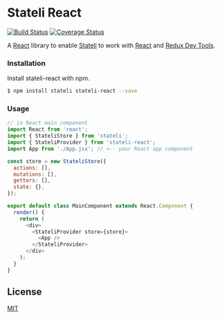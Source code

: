 # Stateli React

[![Build Status](https://travis-ci.com/walts81/stateli-react.svg?branch=master)](https://travis-ci.com/walts81/stateli-react)
[![Coverage Status](https://coveralls.io/repos/github/walts81/stateli-react/badge.svg)](https://coveralls.io/github/walts81/stateli-react)

A [React][react] library to enable [Stateli][stateli] to work with [React][react] and [Redux Dev Tools][reduxdevtools].

### Installation

Install stateli-react with npm.

```sh
$ npm install stateli stateli-react --save
```

### Usage

```javascript
// in React main component
import React from 'react';
import { StateliStore } from 'stateli';
import { StateliProvider } from 'stateli-react';
import App from './App.jsx'; // <-- your React app component

const store = new StateliStore({
  actions: [],
  mutations: [],
  getters: [],
  state: {},
});

export default class MainComponent extends React.Component {
  render() {
    return (
      <div>
        <StateliProvider store={store}>
          <App />
        </StateliProvider>
      </div>
    );
  }
}
```

## License

[MIT](LICENSE)

[react]: https://reactjs.org/
[redux]: https://redux.js.org/
[reduxdevtools]: https://github.com/reduxjs/redux-devtools
[stateli]: https://github.com/walts81/stateli
